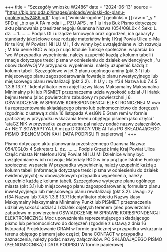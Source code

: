 +++
title = "Szczegóły wniosku W2486"
date = "2024-06-13"
source = "https://bip.brg.gda.pl/images/uploads/wnioski-do-planu-ogolnego/w2486.pdf"
tags = ["wnioski-ogolne"]
geolinks = []
raw = "_y * SPD aj „b p ay A PA m oda i „. PZU APS . m 1 iu iriss Buk Pismo dotyczące aktu planowania przesirzennegoju Guansna  Nazwa (054/0GL0x 4  Sekr. L. dz. ....1......... Podpis GI i urządze larnowych oraz ogrodzeń, ich gabaryty standardy jakościowe oraz rodzaje materiałów Imię I Kraj Powia Ulica c-Ma Nr te Kraj W Powiat I   NI ILU MI , 1 dv winny być uwząlędniane w ich rozwoju ; M tria uenie ROD w mp p r uąc Istoluie Tunkcje społeczne: wsparcia bo 'wo W przypadku wypetnienia, należy uzupełnić każdą z kolumn tabeli ( rmacje dotyczące treści pisma w odniesieniu do działek ewidencyjnych , 'u obowizkoWwOj VV przypadku wypełnienia. należy uzupełnić każdą z kolumn tabeli. Szczegółowe w jet 3 płanu ogólnego aminy (pkt 3 1) lub miejscowego planu zagospodarowania fowatlejo planu nwestycyjnego lub miejscowego planu rewitalizacji (pkt 3.2). . h  U y : zy rf34 Nazwa lub 7.4.5 1.3.8 13.7 ! ' kdentyfikator eren abjęt Iazwy klasy Maksymalny Maksymalna Minimalny p ki lub PISMIET przeznaczema udzia wysokość udział J I iriałek bejmu terenu (albc powierzchm zabudowy m powierzchni  j      6. OŚWIADCZENIE W SPRAWIE KORESPONDENCJI ELEKTRONICZNEJ M xwo tia reprezentowania składającego pismo lub pełnomocnictwo do doręczeń (zgodnie: z ustawą z dnia 16 listopada A esiGNIE Gram remi w formie graficznej w przypadku wskazania terenu objętego pismem jako części ' 'atąGZ NIK w przypadku zaznaczema pal należy podać nazwy załączników.  4 r NE 1' SGWEAPTYA LA mj ga DIGRACY VDE AI Tala  PO SKŁADAJĄCEGO PISMO (PEŁNOMOCNIKA) I DATA PODPISU Fi papierowej "
+++

Pismo dotyczące aktu planowania przestrzennego Guansna
Nazwa: 054/0GL0x 4
Sekretarz L. dz. ........ Podpis
Grządź
Imię
Kraj
Powiat
Ulica
Część miasta
Nr telefonu
Kraj
Powiat
NI ILU MI
Dzielnice winny być uwzględniane w ich rozwoju; Materiały ROD w imp prążące Istotne Funkcje społeczne: wsparcia
W przypadku wypełnienia, należy uzupełnić każdą z kolumn tabeli (informacje dotyczące treści pisma w odniesieniu do działek ewidencyjnych); w obowiązkowym przypadku wypełnienia, należy uzupełnić każdą z kolumn tabeli. Szczegółowe wytyczne planu ogólnego miasta (pkt 3.1) lub miejscowego planu zagospodarowania; formularz planu inwestycyjnego lub miejscowego planu rewitalizacji (pkt 3.2).
Uwagi: zy rf34 Nazwa lub 7.4.5 1.3.8 13.7!
Identyfikator obiektu Nazwy klasy Maksymalny Maksymalna Minimalny
Punkt lub PISMIET przeznaczenia udział wysokość udział J
I działek objętych terenem (alec powierzchni zabudowy m powierzchni
OŚWIADCZENIE W SPRAWIE KORESPONDENCJI ELEKTRONICZNEJ
Moc upoważnienia reprezentującego składającego pismo lub pełnomocnictwo do doręczeń (zgodnie z ustawą z dnia 16 listopada)
Projektowanie GRAM w formie graficznej w przypadku wskazania terenu objętego pismem jako części;
Dane CONTACT w przypadku zaznaczenia, należy podać nazwy załączników.
PO SKŁADAJĄCEGO PISMO (PEŁNOMOCNIKA) I DATA PODPISU
W formie papierowej


